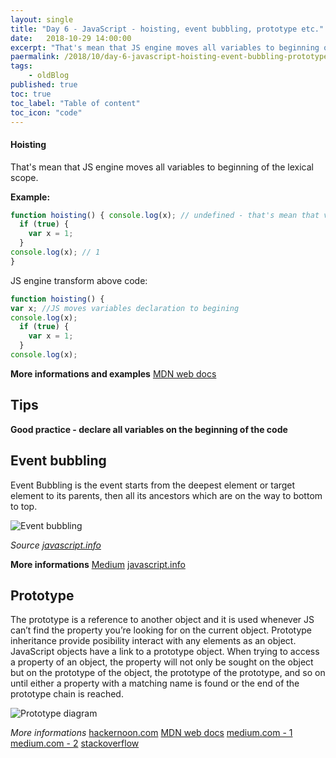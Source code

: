 ```yaml
---
layout: single
title: "Day 6 - JavaScript - hoisting, event bubbling, prototype etc."
date:   2018-10-29 14:00:00
excerpt: "That's mean that JS engine moves all variables to beginning of the lexical scope."
paermalink: /2018/10/day-6-javascript-hoisting-event-bubbling-prototype.html
tags:
    - oldBlog
published: true
toc: true
toc_label: "Table of content"
toc_icon: "code"
--- 
```


#### Hoisting
That's mean that JS engine moves all variables to beginning of the lexical scope.

**Example:**

```javascript
function hoisting() { console.log(x); // undefined - that's mean that variable x aleready exists! 
  if (true) {
    var x = 1;
  }
console.log(x); // 1
}
```

JS engine transform above code:

```javascript
function hoisting() { 
var x; //JS moves variables declaration to begining
console.log(x); 
  if (true) {
    var x = 1;
  }
console.log(x);
```
**More informations and examples**
[MDN web docs](https://developer.mozilla.org/pl/docs/Glossary/Hoisting)

## Tips

**Good practice - declare all variables on the beginning of the code**

## Event bubbling

Event Bubbling is the event starts from the deepest element or target element to its parents, then all its ancestors which are on the way to bottom to top.

![Event bubbling](/assets/event_bubbling.png)

*Source [javascript.info](https://javascript.info/bubbling-and-capturing)*

**More informations**
[Medium](https://medium.com/@vsvaibhav2016/event-bubbling-and-event-capturing-in-javascript-6ff38bec30e)
[javascript.info](https://javascript.info/bubbling-and-capturing)

## Prototype

The prototype is a reference to another object and it is used whenever JS can’t find the property you’re looking for on the current object. Prototype inheritance provide posibility interact with any elements as an object. 
JavaScript objects have a link to a prototype object. When trying to access a property of an object, the property will not only be sought on the object but on the prototype of the object, the prototype of the prototype, and so on until either a property with a matching name is found or the end of the prototype chain is reached.

![Prototype diagram](/assets/prototype_diagram.png)

*More informations*
[hackernoon.com](https://hackernoon.com/inheritance-in-javascript-21d2b82ffa6f)
[MDN web docs](https://developer.mozilla.org/en-US/docs/Web/JavaScript/Inheritance_and_the_prototype_chain)
[medium.com - 1](https://medium.com/@kevincennis/prototypal-inheritance-781bccc97edb)
[medium.com - 2](https://medium.com/javascript-scene/master-the-javascript-interview-what-s-the-difference-between-class-prototypal-inheritance-e4cd0a7562e9)
[stackoverflow](https://stackoverflow.com/questions/2800964/benefits-of-prototypal-inheritance-over-classical)